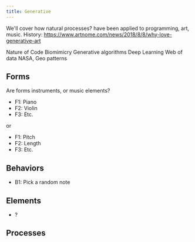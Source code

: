 ```yaml
---
title: Generative
---
```


We'll cover how natural processes? have been applied to programming, art, music.
History: https://www.artnome.com/news/2018/8/8/why-love-generative-art

Nature of Code Biomimicry Generative algorithms Deep Learning Web of data NASA,
Geo patterns

## Forms

Are forms instruments, or music elements?

- F1: Piano
- F2: Violin
- F3: Etc.

or

- F1: Pitch
- F2: Length
- F3: Etc.

## Behaviors

- B1: Pick a random note

## Elements

- ?

## Processes
